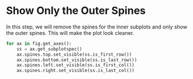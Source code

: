 # Show Only the Outer Spines

In this step, we will remove the spines for the inner subplots and only show the outer spines. This will make the plot look cleaner.

```python
for ax in fig.get_axes():
    ss = ax.get_subplotspec()
    ax.spines.top.set_visible(ss.is_first_row())
    ax.spines.bottom.set_visible(ss.is_last_row())
    ax.spines.left.set_visible(ss.is_first_col())
    ax.spines.right.set_visible(ss.is_last_col())
```
